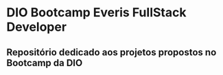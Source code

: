 # DIO Bootcamp Everis FullStack Developer

## Repositório dedicado aos projetos propostos no Bootcamp da DIO

